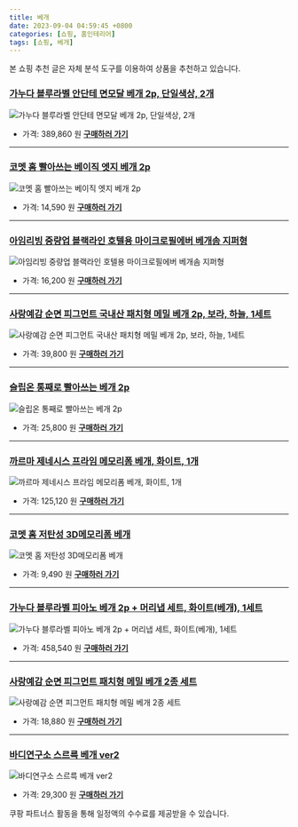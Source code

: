 ```yaml
---
title: 베개
date: 2023-09-04 04:59:45 +0800
categories: [쇼핑, 홈인테리어]
tags: [쇼핑, 베개]
---
```

본 쇼핑 추천 글은 자체 분석 도구를 이용하여 상품을 추천하고 있습니다.
### [가누다 블루라벨 안단테 면모달 베개 2p, 단일색상, 2개](https://link.coupang.com/re/AFFSDP?lptag=AF1030537&pageKey=4528995635&itemId=5468670384&vendorItemId=70244968695&traceid=V0-153-3fa81ca0746ac9dd&clickBeacon=ztHhYVvNqUkkp0X%2BTV6wcXAGWaCZ0XtkCIDODTrxAWJiovNhNEygK27ywdPKblhnHmyS3th%2FhxUV%2Be0rz7oLoD2nCEDOjfMfu8rlTj86KH6%2BdaR%2Br7j3OrD%2BlfybnMaVjLKI5w3l1L%2BYCfHhVTahFdiS7Fptc5HOYKaMjtyS0NsxCdF5asgbswS5htQjBfbNPj84hdAxHtqUGwpByNNTJ7OWDG2pnVN5wRPXTAu05%2BNmyntOdS04FAVXS9%2FrtT%2BhZ8B44%2BUFTYbVJx%2BEsfRjT%2FmhB5GUT%2FdVby5Zj1%2BomKI%2BovW1turxvWMrer2IxCq7VwadcyvmJiz5uCgqjw4gdwEeOJ4KGSU5LL9su2LOX%2FVWJuzJMMHhzg9lCOrwNQF%2BJhnINCgcTILrZpiX2BIdRV26dovxCCTm44tfGZ0PWcOxwp2QC4M9OSMJfo58yGnnseQiwqTf%2BYFEms1ZqkcEin42aVhPdNsO87Vn9iNfZL98E8I48zOLnAIWk5bdYA8PSbpesscZRUtXR6%2BW1Iue0vzMzi0x7FhvagkTt5ULFpNnzTWWzC8Za7yhkfpZSICk4RhDL0N0NgkVttOCM9H7%2BzFJhwdPzKCTyiz7i8zqSAwN86DYYxy0jzFojwuxCi7ll%2FvphNAqIltTFwCOUjLSu6GBocbkfK%2BgXrbjkEn4c7KJM8pKFr7YEz1GZid3payKPRQvUzwOCcI8I373Abzul8p%2BWGayktQuWLb7%2BMeRzoy7EKrQyg9KVrpuQGn3EJNpLN8F%2FLZSuHiNMODQ6fn4EPlvxMLtBUj7evP2S0OnNQFbazEwXlUWLBEH7UWWqsrhgJnsH22IjX6eLdQMz3x%2BZ30vO07MdP8IWRLQ5L%2Fb7%2Fg%3D&requestid=20230907045945929174226048&token=31850C%7CMIXED)
![가누다 블루라벨 안단테 면모달 베개 2p, 단일색상, 2개](https://ads-partners.coupang.com/image1/IynSrTjoic7lslqSI8HtXV8M-wIgWjUlbW-aoNLXPGK1roqi8P4ImBywaLCOPGtFNk_HVuu9bfMa8Cz4UP59oibX9asS_DsaRPQqP-aJyeizUq7FbaAmiiiTDbHsrgMNpYsCKiEB51Gp4ztdLdMf3avrsw3eRFcl2acPbf-iSag7Vr6g_O39HnwoMv4jXeDeXIvMIo8v2BXayXfwlks0CGxLO0b38R2zXGL4m9v4rltoxdhedxw7ytCiuVG6ic3VBN90_NwI2UX5c78ZzT0OuMS-eqc=)
- 가격: 389,860 원
[**구매하러 가기**](https://link.coupang.com/re/AFFSDP?lptag=AF1030537&pageKey=4528995635&itemId=5468670384&vendorItemId=70244968695&traceid=V0-153-3fa81ca0746ac9dd&clickBeacon=ztHhYVvNqUkkp0X%2BTV6wcXAGWaCZ0XtkCIDODTrxAWJiovNhNEygK27ywdPKblhnHmyS3th%2FhxUV%2Be0rz7oLoD2nCEDOjfMfu8rlTj86KH6%2BdaR%2Br7j3OrD%2BlfybnMaVjLKI5w3l1L%2BYCfHhVTahFdiS7Fptc5HOYKaMjtyS0NsxCdF5asgbswS5htQjBfbNPj84hdAxHtqUGwpByNNTJ7OWDG2pnVN5wRPXTAu05%2BNmyntOdS04FAVXS9%2FrtT%2BhZ8B44%2BUFTYbVJx%2BEsfRjT%2FmhB5GUT%2FdVby5Zj1%2BomKI%2BovW1turxvWMrer2IxCq7VwadcyvmJiz5uCgqjw4gdwEeOJ4KGSU5LL9su2LOX%2FVWJuzJMMHhzg9lCOrwNQF%2BJhnINCgcTILrZpiX2BIdRV26dovxCCTm44tfGZ0PWcOxwp2QC4M9OSMJfo58yGnnseQiwqTf%2BYFEms1ZqkcEin42aVhPdNsO87Vn9iNfZL98E8I48zOLnAIWk5bdYA8PSbpesscZRUtXR6%2BW1Iue0vzMzi0x7FhvagkTt5ULFpNnzTWWzC8Za7yhkfpZSICk4RhDL0N0NgkVttOCM9H7%2BzFJhwdPzKCTyiz7i8zqSAwN86DYYxy0jzFojwuxCi7ll%2FvphNAqIltTFwCOUjLSu6GBocbkfK%2BgXrbjkEn4c7KJM8pKFr7YEz1GZid3payKPRQvUzwOCcI8I373Abzul8p%2BWGayktQuWLb7%2BMeRzoy7EKrQyg9KVrpuQGn3EJNpLN8F%2FLZSuHiNMODQ6fn4EPlvxMLtBUj7evP2S0OnNQFbazEwXlUWLBEH7UWWqsrhgJnsH22IjX6eLdQMz3x%2BZ30vO07MdP8IWRLQ5L%2Fb7%2Fg%3D&requestid=20230907045945929174226048&token=31850C%7CMIXED)
---
### [코멧 홈 빨아쓰는 베이직 엣지 베개 2p](https://link.coupang.com/re/AFFSDP?lptag=AF1030537&pageKey=6981926942&itemId=17058221528&vendorItemId=84232577135&traceid=V0-153-3fa4f184238f0e9f&requestid=20230907045945929174226048&token=31850C%7CMIXED)
![코멧 홈 빨아쓰는 베이직 엣지 베개 2p](https://ads-partners.coupang.com/image1/pfNVnzO-3kEIjhGupZZ1tfwvS6jVtJl_V59AJsYj8i17iPkMreQ0J8jDlTNWLc9dB_R9VNvfaA5VV9KOeRxkyx6wFKWHFQJOlxGyXrBh5N6pTBMPKAmqbSEQ75Xq5b2EnKxwpChkmljOwYz0sgJbI0qrWNm61azOEZhQcQq2rUQBZMQ8Ly8AT63kd47oqJcWGSPyCyOYB21Kak-2u9YqdAxSHL4CtHvxTrHVYnGl_5zSSC8yoX3u0Kt_oj2yluaTzJZCJAstlTZnW-9MjdpFJQ==)
- 가격: 14,590 원
[**구매하러 가기**](https://link.coupang.com/re/AFFSDP?lptag=AF1030537&pageKey=6981926942&itemId=17058221528&vendorItemId=84232577135&traceid=V0-153-3fa4f184238f0e9f&requestid=20230907045945929174226048&token=31850C%7CMIXED)
---
### [아임리빙 중량업 블랙라인 호텔용 마이크로필에버 베개솜 지퍼형](https://link.coupang.com/re/AFFSDP?lptag=AF1030537&pageKey=184617159&itemId=528333767&vendorItemId=4374500762&traceid=V0-153-3de48eece1bb0c59&requestid=20230907045945929174226048&token=31850C%7CMIXED)
![아임리빙 중량업 블랙라인 호텔용 마이크로필에버 베개솜 지퍼형](https://ads-partners.coupang.com/image1/MIe1Lblw6ETwPrd9MIJsMGWKbdYQrVHS01z9cowW6uZEDB6nPWlQ55vZTYDNHnvrvrXqtuXwqoyvx6doIojt5lSVJhrAsBcMC2nN25vsQtccdfKpbDV4zMQiWPWfD152TpWRvEizNkdfgv1D0rxbnLXuDZXjBmBQFHDayVfFA8GM4agYCj4d5SGR3dyYuvjW2UPRvVtzBmkqm9TboMC06SIT-Rg67wus7LfK2c670yNNpvv0Jw64ecoQMuchOz_T0cMlyTCeRrMu-qjQPA==)
- 가격: 16,200 원
[**구매하러 가기**](https://link.coupang.com/re/AFFSDP?lptag=AF1030537&pageKey=184617159&itemId=528333767&vendorItemId=4374500762&traceid=V0-153-3de48eece1bb0c59&requestid=20230907045945929174226048&token=31850C%7CMIXED)
---
### [사랑예감 순면 피그먼트 국내산 패치형 메밀 베개 2p, 보라, 하늘, 1세트](https://link.coupang.com/re/AFFSDP?lptag=AF1030537&pageKey=7166202342&itemId=18110231535&vendorItemId=85261908794&traceid=V0-153-253973f66b36fdb9&clickBeacon=ztHhYVvNqUkkp0X%2BTV6wcXAGWaCZ0XtkCIDODTrxAWJiovNhNEygK27ywdPKblhnHmyS3th%2FhxUV%2Be0rz7oLoDW%2BTGvLbPHTbztxcKE5HuS%2BdaR%2Br7j3OrD%2BlfybnMaVhQO93MA6lA8jBp4lU5gOgLQgc1aYOtEsgBbOEFm4N4MxCdF5asgbswS5htQjBfbNPj84hdAxHtqUGwpByNNTJ7OWDG2pnVN5wRPXTAu05%2BNmyntOdS04FAVXS9%2FrtT%2Bhfhykerx0Y1jMwDzdi8B%2BaDkfp5QK6cWDkGuRouz4KjB%2Bkr4rn3YYJzqacYmJjxQDdEDHi9Gmwz1vpl0C62rZ41gX%2FLH%2BnyM60K69MIGVrQE5diPXLGGdL6a5CCbg0Tae6zOa2M3GygFT9x3366NFTbS1L522%2BRkLnMlWBiZYacw5N27VRxOs4ejw8U%2FXaniL7kJxOw0mOlsCumLDT6eB1hfmfhHFuimoBJBeb8SF%2FnRjQxwLJBbh0VpYriu0KKqnOE9%2F45X2WB5NoKC03rNnGak9DObm7SJZgHOpLCTMkhUHZhbzmSzVjFyek3COcAuItUfyp3Nz0QFdtXO7hnYbLZJCDZ9mlqLDIA66Id%2BCbvDD2n%2Fnts34liPyi3oys1YMi1Djep7yGZjtFLtMW3AlxAqONGVoNg4Nn4VZhF0J5UCRCE9b4IbYYQ8DIC2u1hwXDy2Gr6sxGx2tW2BAJQmPVb6gdXnYOe083oI2QGq4F2iu6nYVCpQ6YwHKMV8FFTwWARESZhN%2BxfCMsA1C2MsmV%2FT6skzMJwo7pBGJzKGLgm4NSfWFaD8rfv%2BNbZsQaZstIgbugQkgrCBZFkInXFHLiaHUodRQKSfApsy1nfTpi%2Fk%3D&requestid=20230907045945929174226048&token=31850C%7CMIXED)
![사랑예감 순면 피그먼트 국내산 패치형 메밀 베개 2p, 보라, 하늘, 1세트](https://ads-partners.coupang.com/image1/MoFC8SQXCfhVC2RDMjLND8uFmzwqFqf9ei1hcRq49YE3LS2fFgrLmTPldlpxXpTUF4T1wBZf3rZnz4MqzYOYf07OQ90X0E8mJwtScuI8dxOX7VbW_V2nna0q4JaW5jqdW3WODkYMbPV-VacHaEvq_eY6mbI9-npGLorQ2uN1SEhlJDEpftAMvL-AhucyedPFeQZ1ZhA9rdKCpvFQ8bJsovScFqVTYXHe5tx1ezC5UwEOnR63eZgN1M0bc8rgtJ1QqtU2lGGnjQm55qfRNbcpvy1d7dY=)
- 가격: 39,800 원
[**구매하러 가기**](https://link.coupang.com/re/AFFSDP?lptag=AF1030537&pageKey=7166202342&itemId=18110231535&vendorItemId=85261908794&traceid=V0-153-253973f66b36fdb9&clickBeacon=ztHhYVvNqUkkp0X%2BTV6wcXAGWaCZ0XtkCIDODTrxAWJiovNhNEygK27ywdPKblhnHmyS3th%2FhxUV%2Be0rz7oLoDW%2BTGvLbPHTbztxcKE5HuS%2BdaR%2Br7j3OrD%2BlfybnMaVhQO93MA6lA8jBp4lU5gOgLQgc1aYOtEsgBbOEFm4N4MxCdF5asgbswS5htQjBfbNPj84hdAxHtqUGwpByNNTJ7OWDG2pnVN5wRPXTAu05%2BNmyntOdS04FAVXS9%2FrtT%2Bhfhykerx0Y1jMwDzdi8B%2BaDkfp5QK6cWDkGuRouz4KjB%2Bkr4rn3YYJzqacYmJjxQDdEDHi9Gmwz1vpl0C62rZ41gX%2FLH%2BnyM60K69MIGVrQE5diPXLGGdL6a5CCbg0Tae6zOa2M3GygFT9x3366NFTbS1L522%2BRkLnMlWBiZYacw5N27VRxOs4ejw8U%2FXaniL7kJxOw0mOlsCumLDT6eB1hfmfhHFuimoBJBeb8SF%2FnRjQxwLJBbh0VpYriu0KKqnOE9%2F45X2WB5NoKC03rNnGak9DObm7SJZgHOpLCTMkhUHZhbzmSzVjFyek3COcAuItUfyp3Nz0QFdtXO7hnYbLZJCDZ9mlqLDIA66Id%2BCbvDD2n%2Fnts34liPyi3oys1YMi1Djep7yGZjtFLtMW3AlxAqONGVoNg4Nn4VZhF0J5UCRCE9b4IbYYQ8DIC2u1hwXDy2Gr6sxGx2tW2BAJQmPVb6gdXnYOe083oI2QGq4F2iu6nYVCpQ6YwHKMV8FFTwWARESZhN%2BxfCMsA1C2MsmV%2FT6skzMJwo7pBGJzKGLgm4NSfWFaD8rfv%2BNbZsQaZstIgbugQkgrCBZFkInXFHLiaHUodRQKSfApsy1nfTpi%2Fk%3D&requestid=20230907045945929174226048&token=31850C%7CMIXED)
---
### [슬립온 통째로 빨아쓰는 베개 2p](https://link.coupang.com/re/AFFSDP?lptag=AF1030537&pageKey=5296235808&itemId=7633847083&vendorItemId=74924712644&traceid=V0-153-54b3d4cd709cf257&requestid=20230907045945929174226048&token=31850C%7CMIXED)
![슬립온 통째로 빨아쓰는 베개 2p](https://ads-partners.coupang.com/image1/G7zi9WCCn2yjPiDoG6b79_Wb9Bk6Wy1-u3ThGI4CWvf90rWd26P7Cnrfc9mPgUNVEev6R9tmUz_KlQ9hKqNDw7cAA6bA-fBedJwY0_2Zo7gyD9ZSagXg_-VREm7qHaNkDko4QOaJrJsPE0iKl29xcQqrjYyACoBP8Nkz7MNrpr26E5hs1iRv-oz8YzqlU-_EAsk8HI3DTsfg0afr7DXLsKGbkuNceXzSJL2zE4HSYUZVKgYw0U2iQGhr8llOvKRDejMTNpPCrZVotvUa4rEcUg==)
- 가격: 25,800 원
[**구매하러 가기**](https://link.coupang.com/re/AFFSDP?lptag=AF1030537&pageKey=5296235808&itemId=7633847083&vendorItemId=74924712644&traceid=V0-153-54b3d4cd709cf257&requestid=20230907045945929174226048&token=31850C%7CMIXED)
---
### [까르마 제네시스 프라임 메모리폼 베개, 화이트, 1개](https://link.coupang.com/re/AFFSDP?lptag=AF1030537&pageKey=6801334672&itemId=16056221979&vendorItemId=83259651966&traceid=V0-153-8111815c5c5a6f3f&clickBeacon=ztHhYVvNqUkkp0X%2BTV6wcXAGWaCZ0XtkCIDODTrxAWJiovNhNEygK27ywdPKblhnHmyS3th%2FhxUV%2Be0rz7oLoGoy%2FdLfrJLS8JTYdeFgzCe%2BdaR%2Br7j3OrD%2BlfybnMaVvGalK2x%2BXO9JMabKWv9XP8Y35MrhXrlN2RxvL3G6aNoxCdF5asgbswS5htQjBfbNPj84hdAxHtqUGwpByNNTJ7OWDG2pnVN5wRPXTAu05%2BNmyntOdS04FAVXS9%2FrtT%2BhJ8xapEv6tEHbg%2BSaP45izgxDWIM5GzFeZ7%2Fv0ApxtfcU9wTkxB%2BsC6%2FTtqAC6PSYB2G1bjS3R0HNYYavUp7To%2FAS2l3OBWDMBJdctVAcAcHnWVQq9KQKrX7trcJ0hyYDIULWyFWqVTRJF9Ec1PF0lRrcrG1nHv5kCzSfxfkjEjXzBJ%2B31uMLqeW11lc%2FHDsLBemJacFU31952aUt5eA8mq9rrqR3tzS1sI9PxMlB5THPPG%2FQIqp4vDlRaZbP%2F%2B6XoRnpqWPTNyJ5AMl6rBNx%2F887ekDdhWQp%2F2Zg243yDyp8E8I48zOLnAIWk5bdYA8PMSKMaXkVOzAfTW7hSZo3uFG2uVVqs82GAjwhF4OgOCYKL%2BktvDe%2B8%2BulX8np%2FHyo%2FRjzPoTZDA3dHNSdpt819lI1DRGHJrR%2BjGTEdO6aozpq%2BrGKWqaNN20KlucKwR1skXNbj77c%2F%2BCqcOlO%2Bgvdez3RRKyDvuwXzWFxs67AEjN5LkPjXe9JDTyX7Y7Pe3wo3RAJR68klMkvsoEzI0yfDtjWpx%2FNhf%2FIE%2BvL%2FtSc4GYklfg8CKYZ%2Bsr065pe7fIy95rXuiJ8GMPqA58grsPC4GybkSew2orPK4ESMblGADsN9VYv8cwKYQuXvI%2FOhqb9&requestid=20230907045945929174226048&token=31850C%7CMIXED)
![까르마 제네시스 프라임 메모리폼 베개, 화이트, 1개](https://ads-partners.coupang.com/image1/_s-FDV-OzYuKGmgd_rZebG-rNp9SXrrQjfXjXrsAHmCU7YI-D3ZF33LAgi15FqzadgYb2frnXJ2Q4sSD7iZEoaRPlqaQsyXLuB2cPmn4risqWJP3QkgvXen2iUPtdqe9I_-Nkv939CowtAkXIMyBAwSC4ojMk07E-D9pU9M-aOW1g2zluAjB06IAF4U2bM3klQTBqXxA4d0K6FitJlKqL56TJyrbGcOVYnMmG7EUDn4vLwJvtdl7HwIeknsBPY-ZtV-KADWppQ49aRCMnA==)
- 가격: 125,120 원
[**구매하러 가기**](https://link.coupang.com/re/AFFSDP?lptag=AF1030537&pageKey=6801334672&itemId=16056221979&vendorItemId=83259651966&traceid=V0-153-8111815c5c5a6f3f&clickBeacon=ztHhYVvNqUkkp0X%2BTV6wcXAGWaCZ0XtkCIDODTrxAWJiovNhNEygK27ywdPKblhnHmyS3th%2FhxUV%2Be0rz7oLoGoy%2FdLfrJLS8JTYdeFgzCe%2BdaR%2Br7j3OrD%2BlfybnMaVvGalK2x%2BXO9JMabKWv9XP8Y35MrhXrlN2RxvL3G6aNoxCdF5asgbswS5htQjBfbNPj84hdAxHtqUGwpByNNTJ7OWDG2pnVN5wRPXTAu05%2BNmyntOdS04FAVXS9%2FrtT%2BhJ8xapEv6tEHbg%2BSaP45izgxDWIM5GzFeZ7%2Fv0ApxtfcU9wTkxB%2BsC6%2FTtqAC6PSYB2G1bjS3R0HNYYavUp7To%2FAS2l3OBWDMBJdctVAcAcHnWVQq9KQKrX7trcJ0hyYDIULWyFWqVTRJF9Ec1PF0lRrcrG1nHv5kCzSfxfkjEjXzBJ%2B31uMLqeW11lc%2FHDsLBemJacFU31952aUt5eA8mq9rrqR3tzS1sI9PxMlB5THPPG%2FQIqp4vDlRaZbP%2F%2B6XoRnpqWPTNyJ5AMl6rBNx%2F887ekDdhWQp%2F2Zg243yDyp8E8I48zOLnAIWk5bdYA8PMSKMaXkVOzAfTW7hSZo3uFG2uVVqs82GAjwhF4OgOCYKL%2BktvDe%2B8%2BulX8np%2FHyo%2FRjzPoTZDA3dHNSdpt819lI1DRGHJrR%2BjGTEdO6aozpq%2BrGKWqaNN20KlucKwR1skXNbj77c%2F%2BCqcOlO%2Bgvdez3RRKyDvuwXzWFxs67AEjN5LkPjXe9JDTyX7Y7Pe3wo3RAJR68klMkvsoEzI0yfDtjWpx%2FNhf%2FIE%2BvL%2FtSc4GYklfg8CKYZ%2Bsr065pe7fIy95rXuiJ8GMPqA58grsPC4GybkSew2orPK4ESMblGADsN9VYv8cwKYQuXvI%2FOhqb9&requestid=20230907045945929174226048&token=31850C%7CMIXED)
---
### [코멧 홈 저탄성 3D메모리폼 베개](https://link.coupang.com/re/AFFSDP?lptag=AF1030537&pageKey=5314973223&itemId=7713506474&vendorItemId=75003711113&traceid=V0-153-e2883d053f26fa55&requestid=20230907045945929174226048&token=31850C%7CMIXED)
![코멧 홈 저탄성 3D메모리폼 베개](https://ads-partners.coupang.com/image1/bWMP6bqhIkQu3xu5bfzgYWjaVTrQ5TBmxrTgYohwLdSsdKVatCAyjw5i-Zfl21Pi7IJgUfzr2Xnh9iY30z8uDuITWLil5S0OEI_GW2AQZS4NwxCut3Z4HW7Vt4k7HUYEb93veyBNtawSzZxL3HXUi3ez5cTmXcSEji3j0UWj_877YJyNe58YlW9QFtguNNoUk1eLIQeby_o39WzmVwrLIetnzsKp3yiCNmqYj817bW360dMvv7yfNqTOAT4MqPvP8e-Xdq43zDCH2qsuc8c=)
- 가격: 9,490 원
[**구매하러 가기**](https://link.coupang.com/re/AFFSDP?lptag=AF1030537&pageKey=5314973223&itemId=7713506474&vendorItemId=75003711113&traceid=V0-153-e2883d053f26fa55&requestid=20230907045945929174226048&token=31850C%7CMIXED)
---
### [가누다 블루라벨 피아노 베개 2p + 머리냅 세트, 화이트(베개), 1세트](https://link.coupang.com/re/AFFSDP?lptag=AF1030537&pageKey=7007384635&itemId=17207471413&vendorItemId=84379415490&traceid=V0-153-833e7ea30ef44689&clickBeacon=ztHhYVvNqUkkp0X%2BTV6wcXAGWaCZ0XtkCIDODTrxAWJiovNhNEygK27ywdPKblhnHmyS3th%2FhxUV%2Be0rz7oLoDCn90d%2BmM3YWsbXjBGzrEC%2BdaR%2Br7j3OrD%2BlfybnMaVFz7CjLTfbXQzNJSY%2F8Pa15zb2tFILyPIgSwoDMh3jbsxCdF5asgbswS5htQjBfbNPj84hdAxHtqUGwpByNNTJ7OWDG2pnVN5wRPXTAu05%2BNmyntOdS04FAVXS9%2FrtT%2BhH3MBv%2BvxHM%2BL2nDQ3x%2FxJVCLlTb5kXOAgcJ9HWgx0ny9QaTxO0erVhv4DBP9jbjFmgDT8L3ncd22YF90rdCYzvru55PUfLYTkRNfLSpmLjTLrlpXBZw%2FBzcUOHAsVXTO30yMGwpDExbvbzXsinC8Phh%2FA2Em4R%2FODQiv6eVtcC2QiErOWRveCYoqeP6auGcJJzd%2F4a8ktxk2WWnUXjD52ak9DObm7SJZgHOpLCTMkhUHZhbzmSzVjFyek3COcAuIJl3c0qURFL2mNHp6XRs9%2B1v%2FYPXoq7BHsMuKnp5AcxAys6sqbLHa3OSqRpHcQ45Vu2zeszZQ8yK%2FY4wmoNDTj1DGpwyIq1zbkpV3ABLPxZYVqAZPY10TY4QUVR4Ct4bPXpZO0HLcfJCfUkvN9B1tkCJ9jhcvdBZm7kPuBljC0k79L4UsoAclEK9A2CSIMSkdY3MGwZY8NT3ZYLyj2s2gxS4yYZxXSNYJThgOaLHAb%2F6pVP8p%2BgfjNGqdk%2FqQES%2FDdx4VqjWkNlgb8VImrTrW%2F5P1vjPIfGRH9HrI46RU2CGXLL%2FIA8xYNSDUU2EBhnsGHC%2FHoqNtonNx9C4LDKhgTxdpy317Pv2o546YUpopwW4%3D&requestid=20230907045945929174226048&token=31850C%7CMIXED)
![가누다 블루라벨 피아노 베개 2p + 머리냅 세트, 화이트(베개), 1세트](https://ads-partners.coupang.com/image1/IecHESFE2X1hdY54IaqOnMiz9PVgeDcfkuYuKoYZL_LKvR1uSqIHwZogiXtikI4qUhOp9sjbfjxnq6Ac3OzWoAzYQaD1djF8l3rUT_bN8c6XyT86jrt9B9rqsRMT-1rsHwRZyTHcZ9qreZDPXjNzqbDiMBchcrE70IOTmK5iLBKpwbrxDAFVHPSMszoJhzPSCUKnEiBm8LqewLZBF4lJ34dGT36RPxQQKFIZTsQQM_Mf-3LHWNGuM98eUSb5Vwmvw9p2ZSiIW8VY1wXOoWAkzADeSdjJ)
- 가격: 458,540 원
[**구매하러 가기**](https://link.coupang.com/re/AFFSDP?lptag=AF1030537&pageKey=7007384635&itemId=17207471413&vendorItemId=84379415490&traceid=V0-153-833e7ea30ef44689&clickBeacon=ztHhYVvNqUkkp0X%2BTV6wcXAGWaCZ0XtkCIDODTrxAWJiovNhNEygK27ywdPKblhnHmyS3th%2FhxUV%2Be0rz7oLoDCn90d%2BmM3YWsbXjBGzrEC%2BdaR%2Br7j3OrD%2BlfybnMaVFz7CjLTfbXQzNJSY%2F8Pa15zb2tFILyPIgSwoDMh3jbsxCdF5asgbswS5htQjBfbNPj84hdAxHtqUGwpByNNTJ7OWDG2pnVN5wRPXTAu05%2BNmyntOdS04FAVXS9%2FrtT%2BhH3MBv%2BvxHM%2BL2nDQ3x%2FxJVCLlTb5kXOAgcJ9HWgx0ny9QaTxO0erVhv4DBP9jbjFmgDT8L3ncd22YF90rdCYzvru55PUfLYTkRNfLSpmLjTLrlpXBZw%2FBzcUOHAsVXTO30yMGwpDExbvbzXsinC8Phh%2FA2Em4R%2FODQiv6eVtcC2QiErOWRveCYoqeP6auGcJJzd%2F4a8ktxk2WWnUXjD52ak9DObm7SJZgHOpLCTMkhUHZhbzmSzVjFyek3COcAuIJl3c0qURFL2mNHp6XRs9%2B1v%2FYPXoq7BHsMuKnp5AcxAys6sqbLHa3OSqRpHcQ45Vu2zeszZQ8yK%2FY4wmoNDTj1DGpwyIq1zbkpV3ABLPxZYVqAZPY10TY4QUVR4Ct4bPXpZO0HLcfJCfUkvN9B1tkCJ9jhcvdBZm7kPuBljC0k79L4UsoAclEK9A2CSIMSkdY3MGwZY8NT3ZYLyj2s2gxS4yYZxXSNYJThgOaLHAb%2F6pVP8p%2BgfjNGqdk%2FqQES%2FDdx4VqjWkNlgb8VImrTrW%2F5P1vjPIfGRH9HrI46RU2CGXLL%2FIA8xYNSDUU2EBhnsGHC%2FHoqNtonNx9C4LDKhgTxdpy317Pv2o546YUpopwW4%3D&requestid=20230907045945929174226048&token=31850C%7CMIXED)
---
### [사랑예감 순면 피그먼트 패치형 메밀 베개 2종 세트](https://link.coupang.com/re/AFFSDP?lptag=AF1030537&pageKey=7166202342&itemId=8378957016&vendorItemId=85217430940&traceid=V0-153-253973f66b36fdb9&requestid=20230907045945929174226048&token=31850C%7CMIXED)
![사랑예감 순면 피그먼트 패치형 메밀 베개 2종 세트](https://ads-partners.coupang.com/image1/iuJVbZty8Rz3ZxUFiticMbxb3kkmR_HdfbqDJxpueNVZPAOjSdlvLUhiTWRVirYvHfmBoxuoC4c5cmcdPaKYQnUP2q_xXdnLzijpykviXDq-Gn59QrLJFU_M-AnxW7yImOdxVwEHm2hygxIMyd2BXojY4ofSSmQRS1_5WjuaZxvJd-y6cGUR_GB8ewogwoHdNAq4KNZtY-OllQaSWIB-J14eiY3EVJ1M32Yjd17hueaqyTP-b-3CWnu5kkCnAp0WsfXYSIRgBE6e6o-9li5UYTQRncOFyvC5MWEJQiySug==)
- 가격: 18,880 원
[**구매하러 가기**](https://link.coupang.com/re/AFFSDP?lptag=AF1030537&pageKey=7166202342&itemId=8378957016&vendorItemId=85217430940&traceid=V0-153-253973f66b36fdb9&requestid=20230907045945929174226048&token=31850C%7CMIXED)
---
### [바디연구소 스르륵 베개 ver2](https://link.coupang.com/re/AFFSDP?lptag=AF1030537&pageKey=5256326185&itemId=7458575511&vendorItemId=74749471616&traceid=V0-153-80942110b459c0ee&requestid=20230907045945929174226048&token=31850C%7CMIXED)
![바디연구소 스르륵 베개 ver2](https://ads-partners.coupang.com/image1/RaIEQ4VoyUXpustVRVm6iFu1lpmzQBlCl0Vz5uodM45uCMpjJ11Jp2nvKxuN9Zdtz1SGKKhV1ht_7NndvU6ZP326Wbpqgll5gq2zAmgsPy-Qz7LNM3_puAiSXfsUi1F_FhwmyfMP8LLfJfE_mJk01KhHJ0h05zEdnUZyv0GCt3apFDVAPOOHnCV16wnauSFYaTTpP2ZM3bd4iEoO1H5LoTm629lizC5HDZsWT2_eyvEhoPQI_si6taWrXBv28Asd67ctCjK-Nw==)
- 가격: 29,300 원
[**구매하러 가기**](https://link.coupang.com/re/AFFSDP?lptag=AF1030537&pageKey=5256326185&itemId=7458575511&vendorItemId=74749471616&traceid=V0-153-80942110b459c0ee&requestid=20230907045945929174226048&token=31850C%7CMIXED)


쿠팡 파트너스 활동을 통해 일정액의 수수료를 제공받을 수 있습니다.
